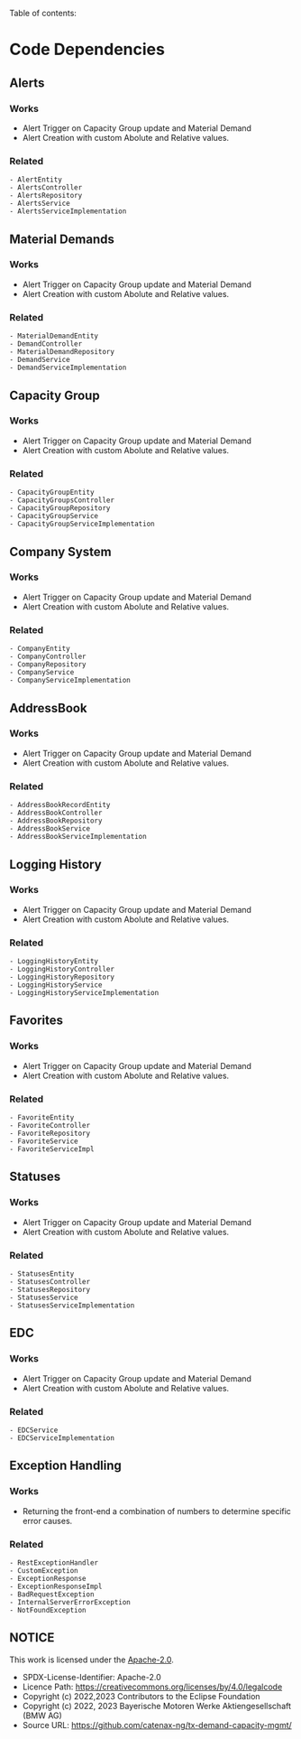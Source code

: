 Table of contents:

# Code Dependencies
## Alerts
### Works
- Alert Trigger on Capacity Group update and Material Demand
- Alert Creation with custom Abolute and Relative values.

### Related 
    - AlertEntity
    - AlertsController
    - AlertsRepository
    - AlertsService
    - AlertsServiceImplementation


## Material Demands
### Works
- Alert Trigger on Capacity Group update and Material Demand
- Alert Creation with custom Abolute and Relative values.

### Related 
    - MaterialDemandEntity
    - DemandController
    - MaterialDemandRepository
    - DemandService
    - DemandServiceImplementation


## Capacity Group
### Works
- Alert Trigger on Capacity Group update and Material Demand
- Alert Creation with custom Abolute and Relative values.

### Related 
    - CapacityGroupEntity
    - CapacityGroupsController
    - CapacityGroupRepository
    - CapacityGroupService
    - CapacityGroupServiceImplementation

## Company System
### Works
- Alert Trigger on Capacity Group update and Material Demand
- Alert Creation with custom Abolute and Relative values.

### Related 
    - CompanyEntity
    - CompanyController
    - CompanyRepository
    - CompanyService
    - CompanyServiceImplementation

## AddressBook
### Works
- Alert Trigger on Capacity Group update and Material Demand
- Alert Creation with custom Abolute and Relative values.

### Related 
    - AddressBookRecordEntity
    - AddressBookController
    - AddressBookRepository
    - AddressBookService
    - AddressBookServiceImplementation


## Logging History
### Works
- Alert Trigger on Capacity Group update and Material Demand
- Alert Creation with custom Abolute and Relative values.

### Related 
    - LoggingHistoryEntity
    - LoggingHistoryController
    - LoggingHistoryRepository
    - LoggingHistoryService
    - LoggingHistoryServiceImplementation

## Favorites
### Works
- Alert Trigger on Capacity Group update and Material Demand
- Alert Creation with custom Abolute and Relative values.

### Related 
    - FavoriteEntity
    - FavoriteController
    - FavoriteRepository
    - FavoriteService
    - FavoriteServiceImpl

## Statuses
### Works
- Alert Trigger on Capacity Group update and Material Demand
- Alert Creation with custom Abolute and Relative values.

### Related 
    - StatusesEntity
    - StatusesController
    - StatusesRepository
    - StatusesService
    - StatusesServiceImplementation    


## EDC
### Works
- Alert Trigger on Capacity Group update and Material Demand
- Alert Creation with custom Abolute and Relative values.

### Related 
    - EDCService
    - EDCServiceImplementation    
    
## Exception Handling
### Works
- Returning the front-end a combination of numbers to determine specific error causes.

### Related 
    - RestExceptionHandler
    - CustomException
    - ExceptionResponse
    - ExceptionResponseImpl
    - BadRequestException
    - InternalServerErrorException
    - NotFoundException



## NOTICE

This work is licensed under the [Apache-2.0](https://www.apache.org/licenses/LICENSE-2.0).

- SPDX-License-Identifier: Apache-2.0
- Licence Path: https://creativecommons.org/licenses/by/4.0/legalcode
- Copyright (c) 2022,2023 Contributors to the Eclipse Foundation
- Copyright (c) 2022, 2023 Bayerische Motoren Werke Aktiengesellschaft (BMW AG)
- Source URL: https://github.com/catenax-ng/tx-demand-capacity-mgmt/
